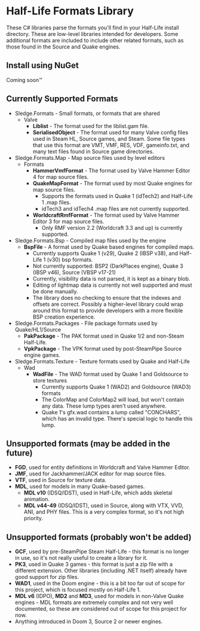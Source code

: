 # Half-Life Formats Library

These C# libraries parse the formats you'll find in your Half-Life install directory. These are low-level libraries intended for developers. Some additional formats are included to include other related formats, such as those found in the Source and Quake engines.

## Install using NuGet

Coming soon™

## Currently Supported Formats

- Sledge.Formats - Small formats, or formats that are shared
    - Valve
        - **Liblist** - The format used for the liblist.gam file.
        - **SerialisedObject** - The format used for many Valve config files used in Steam HL, Source games, and Steam. Some file types that use this format are VMT, VMF, RES, VDF, gameinfo.txt, and many text files found in Source game directories.
- Sledge.Formats.Map - Map source files used by level editors
    - Formats
        - **HammerVmfFormat** - The format used by Valve Hammer Editor 4 for map source files.
        - **QuakeMapFormat** - The format used by most Quake engines for map source files.
            - Supports the formats used in Quake 1 (idTech2) and Half-Life 1 .map files.
            - idTech3 and idTech4 .map files are not currently supported.
        - **WorldcraftRmfFormat** - The format used by Valve Hammer Editor 3 for map source files.
            - Only RMF version 2.2 (Worldcraft 3.3 and up) is currently supported.
- Sledge.Formats.Bsp - Compiled map files used by the engine
    - **BspFile** - A format used by Quake based engines for compiled maps.
        - Currently supports Quake 1 (v29), Quake 2 (IBSP v38), and Half-Life 1 (v30) bsp formats.
        - Not currently supported: BSP2 (DarkPlaces engine), Quake 3 (IBSP v46), Source (VBSP v17-21)
        - Currently, visibility data is not parsed, it is kept as a binary blob.
        - Editing of lightmap data is currently not well supported and must be done manually.
        - The library does no checking to ensure that the indexes and offsets are correct. Possibly a higher-level library could wrap around this format to provide developers with a more flexible BSP creation experience.
- Sledge.Formats.Packages - File package formats used by Quake/HL1/Source
    - **PakPackage** - The PAK format used in Quake 1/2 and non-Steam Half-Life.
    - **VpkPackage** - The VPK format used by post-SteamPipe Source engine games.
- Sledge.Formats.Texture - Texture formats used by Quake and Half-Life
    - Wad
        - **WadFile** - The WAD format used by Quake 1 and Goldsource to store textures
            - Currently supports Quake 1 (WAD2) and Goldsource (WAD3) formats
            - The ColorMap and ColorMap2 will load, but won't contain any data. These lump types aren't used anywhere.
            - Quake 1's gfx.wad contains a lump called "CONCHARS", which has an invalid type. There's special logic to handle this lump.

## Unsupported formats (may be added in the future)

- **FGD**, used for entity definitions in Worldcraft and Valve Hammer Editor.
- **JMF**, used for Jackhammer/JACK editor for map source files.
- **VTF**, used in Source for texture data.
- **MDL**, used for models in many Quake-based games.
    - **MDL v10** (IDSQ/IDST), used in Half-Life, which adds skeletal animation.
    - **MDL v44-49** (IDSQ/IDST), used in Source, along with VTX, VVD, ANI, and PHY files. This is a very complex format, so it's not high priority.

## Unsupported formats (probably won't be added)

- **GCF**, used by pre-SteamPipe Steam Half-Life - this format is no longer in use, so it's not really useful to create a library for it.
- **PK3**, used in Quake 3 games - this format is just a zip file with a different extension. Other libraries (including .NET itself) already have good support for zip files.
- **WAD1**, used in the Doom engine - this is a bit too far out of scope for this project, which is focused mostly on Half-Life 1.
- **MDL v6** (IDPO), **MD2** and **MD3**, used for models in non-Valve Quake engines - MDL formats are extremely complex and not very well documented, so these are considered out of scope for this project for now.
- Anything introduced in Doom 3, Source 2 or newer engines.